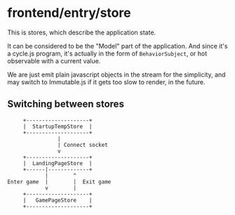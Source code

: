 # frontend/entry/store

This is stores, which describe the application state.

It can be considered to be the "Model" part of the application.
And since it's a cycle.js program, it's actually in the form of
`BehaviorSubject`, or hot observable with a current value.

We are just emit plain javascript objects in the stream for the simplicity,
and may switch to Immutable.js if it gets too slow to render, in the future.

## Switching between stores

```
     +--------------------+
     |  StartupTempStore  |
     +--------------------+
                |
                | Connect socket
                v
     +--------------------+
     |  LandingPageStore  |
     +------|-------------+
            |        ^
Enter game  |        |  Exit game
            v        |
     +--------------------+
     |   GamePageStore    |
     +--------------------+
```

